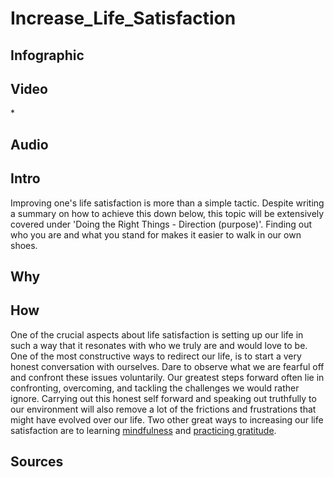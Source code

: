 [//]: <> (FM6,TH2,EPLMH)


# **Increase_Life_Satisfaction**

## **Infographic**
[//]: <> (BO-infographic)

[//]: <> (EO-infographic)
## **Video**
[//]: <> (BO-video)
* 

[//]: <> (EO-video)
## **Audio**
[//]: <> (BO-audio)

[//]: <> (EO-audio)
## **Intro**
[//]: <> (BO-intro)
Improving one's life satisfaction is more than a simple tactic. Despite writing a summary on how to achieve this down below, this topic will be extensively covered under 'Doing the Right Things - Direction (purpose)'. Finding out who you are and what you stand for makes it easier to walk in our own shoes. 

[//]: <> (EO-intro)
## **Why**
[//]: <> (BO-why)

[//]: <> (EO-why)
## **How**
[//]: <> (BO-how)

One of the crucial aspects about life satisfaction is setting up our life in such a way that it resonates with who we truly are and would love to be. One of the most constructive ways to redirect our life, is to start a very honest conversation with ourselves. Dare to observe what we are fearful off and confront these issues voluntarily. Our greatest steps forward often lie in confronting, overcoming, and tackling the challenges we would rather ignore. Carrying out this honest self forward and speaking out truthfully to our environment will also remove a lot of the frictions and frustrations that might have evolved over our life.  Two other great ways to increasing our life satisfaction are to learning [mindfulness]() and [practicing gratitude](). 

[//]: <> (EO-how)

## **Sources**
[//]: <> (BO-sources)


[//]: <> (EO-sources)
